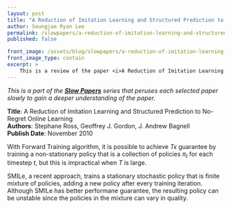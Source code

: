 ```yaml
---
layout: post
title: "A Reduction of Imitation Learning and Structured Prediction to No-Regret Online Learning"
author: Seungjae Ryan Lee
permalink: /slowpapers/a-reduction-of-imitation-learning-and-structured-prediction-to-no-regret-online-learning/
published: false

front_image: /assets/blog/slowpapers/a-reduction-of-imitation-learning-and-structured-prediction-to-no-regret-online-learning/front.png
front_image_type: contain
excerpt: >
    This is a review of the paper <i>A Reduction of Imitation Learning and Structured Prediction to No-Regret Online Learning</i> by S. Ross, G. Gordon, and J. Bagnell. The paper introduces Dataset Aggregation (DAgger), an imitation learning algorithm that trains a stationary deterministic policy. DAgger is shown to outperform previous approaches in *Super Tux Kart*, *Super Mario Bros.*, and Handwriting Recognition.
---
```


*This is a part of the [**Slow Papers**](/slowpapers) series that peruses each selected paper slowly to gain a deeper understanding of the paper.*

**Title**: A Reduction of Imitation Learning and Structured Prediction to No-Regret Online Learning
<br/>
**Authors**: Stephane Ross, Geoffrey J. Gordon, J. Andrew Bagnell
<br/>
**Publish Date**: November 2010

With Forward Training algorithm, it is possible to achieve $T \epsilon$ guarantee by training a non-stationary policy that is a collection of policies $\pi_t$ for each timestep $t$, but this is impractical when $T$ is large.

SMILe, a recent approach, trains a stationary stochastic policy that is finite mixture of policies, adding a new policy after every training iteration. Although SMILe has better performane guarantee, the resulting policy can be unstable since the policies in the mixture can vary in quality.
